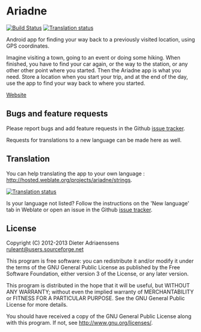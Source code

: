 Ariadne
=======

[![Build Status](https://travis-ci.org/ruleant/ariadne.png?branch=master)](https://travis-ci.org/ruleant/ariadne)
[![Translation status](http://hosted.weblate.org/widgets/ariadne-status-badge.png)](http://hosted.weblate.org/engage/ariadne/?utm_source=widget)

Android app for finding your way back to a previously visited location, using GPS coordinates.

Imagine visiting a town, going to an event or doing some hiking. When finished, you have to find your car again, or the way to the station, or any other other point where you started.
Then the Ariadne app is what you need. Store a location when you start your trip, and at the end of the day, use the app to find your way back to where you started.

[Website](https://github.com/ruleant/ariadne/wiki)

Bugs and feature requests
-------------------------

Please report bugs and add feature requests in the Github [issue tracker](https://github.com/ruleant/ariadne/issues).

Requests for translations to a new language can be made here as well.

Translation
-----------

You can help translating the app to your own language : <http://hosted.weblate.org/projects/ariadne/strings>.

[![Translation status](http://hosted.weblate.org/widgets/ariadne-287x66-grey.png)](http://hosted.weblate.org/engage/ariadne/?utm_source=widget)

Is your language not listed? Follow the instructions on the 'New language' tab in Weblate or open an issue in the Github [issue tracker](https://github.com/ruleant/ariadne/issues).

License
-------

Copyright (C) 2012-2013 Dieter Adriaenssens <ruleant@users.sourceforge.net>

This program is free software: you can redistribute it and/or modify
it under the terms of the GNU General Public License as published by
the Free Software Foundation, either version 3 of the License, or
any later version.

This program is distributed in the hope that it will be useful,
but WITHOUT ANY WARRANTY; without even the implied warranty of
MERCHANTABILITY or FITNESS FOR A PARTICULAR PURPOSE.  See the
GNU General Public License for more details.

You should have received a copy of the GNU General Public License
along with this program.  If not, see <http://www.gnu.org/licenses/>.
